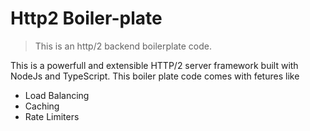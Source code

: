 # Http2 Boiler-plate
> This is an http/2 backend boilerplate code.

This is a powerfull and extensible HTTP/2 server framework built with NodeJs and TypeScript.
This boiler plate code comes with fetures like
- Load Balancing
- Caching
- Rate Limiters
